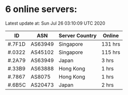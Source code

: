 # 6 online servers:

Latest update at: Sun Jul 26 03:10:09 UTC 2020

| ID | ASN | Server Country | Online |
| -- | --- | -------------- | ------ |
| #.7F1D | AS63949 | Singapore | 131 hrs |
| #.0322 | AS45102 | Singapore | 115 hrs |
| #.2A79 | AS63949 | Japan | 3 hrs |
| #.33B9 | AS63888 | Hong Kong | 1 hrs |
| #.7867 | AS8075 | Hong Kong | 1 hrs |
| #.6B5C | AS20473 | Japan | 2 hrs |

